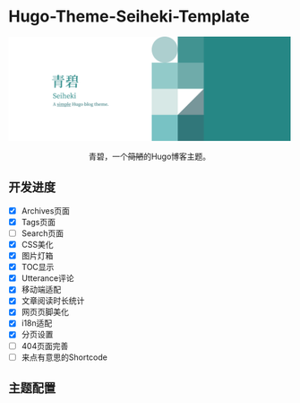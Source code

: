 # Hugo-Theme-Seiheki-Template

<center>
    <img src="resources/img/Ultrawide.png">
</center>

<p align="center">青碧，一个<s>简陋</s>的Hugo博客主题。</p>


## 开发进度

- [x] Archives页面
- [x] Tags页面
- [ ] Search页面
- [x] CSS美化
- [x] 图片灯箱
- [x] TOC显示
- [x] Utterance评论
- [x] 移动端适配
- [x] 文章阅读时长统计
- [x] 网页页脚美化
- [x] i18n适配
- [x] 分页设置
- [ ] 404页面完善
- [ ] 来点有意思的Shortcode

## 主题配置